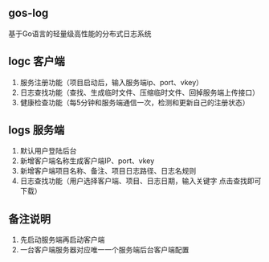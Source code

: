 ## gos-log
基于Go语言的轻量级高性能的分布式日志系统

## logc 客户端
1. 服务注册功能（项目启动后，输入服务端ip、port、vkey）
2. 日志查找功能（查找、生成临时文件、压缩临时文件、回掉服务端上传接口）
3. 健康检查功能（每5分钟和服务端通信一次，检测和更新自己的注册状态）

## logs 服务端
1. 默认用户登陆后台
2. 新增客户端名称生成客户端IP、port、vkey
3. 新增客户端项目名称、备注、项目日志路径、日志名规则
4. 日志查找功能（用户选择客户端、项目、日志日期，输入关键字 点击查找即可下载）

## 备注说明
1. 先启动服务端再启动客户端
2. 一台客户端服务器对应唯一一个服务端后台客户端配置
